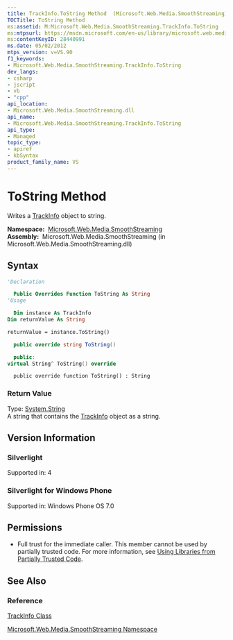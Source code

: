 ```yaml
---
title: TrackInfo.ToString Method  (Microsoft.Web.Media.SmoothStreaming)
TOCTitle: ToString Method
ms:assetid: M:Microsoft.Web.Media.SmoothStreaming.TrackInfo.ToString
ms:mtpsurl: https://msdn.microsoft.com/en-us/library/microsoft.web.media.smoothstreaming.trackinfo.tostring(v=VS.90)
ms:contentKeyID: 28440991
ms.date: 05/02/2012
mtps_version: v=VS.90
f1_keywords:
- Microsoft.Web.Media.SmoothStreaming.TrackInfo.ToString
dev_langs:
- csharp
- jscript
- vb
- "cpp"
api_location:
- Microsoft.Web.Media.SmoothStreaming.dll
api_name:
- Microsoft.Web.Media.SmoothStreaming.TrackInfo.ToString
api_type:
- Managed
topic_type:
- apiref
- kbSyntax
product_family_name: VS
---
```


# ToString Method

Writes a [TrackInfo](trackinfo-class-microsoft-web-media-smoothstreaming_1.md) object to string.

**Namespace:**  [Microsoft.Web.Media.SmoothStreaming](microsoft-web-media-smoothstreaming-namespace_1.md)  
**Assembly:**  Microsoft.Web.Media.SmoothStreaming (in Microsoft.Web.Media.SmoothStreaming.dll)

## Syntax

```vb
'Declaration

  Public Overrides Function ToString As String
'Usage

  Dim instance As TrackInfo
Dim returnValue As String

returnValue = instance.ToString()
```

```csharp
  public override string ToString()
```

```cpp
  public:
virtual String^ ToString() override
```

```jscript
  public override function ToString() : String
```

### Return Value

Type: [System.String](https://msdn.microsoft.com/library/s1wwdcbf)  
A string that contains the [TrackInfo](trackinfo-class-microsoft-web-media-smoothstreaming_1.md) object as a string.  

## Version Information

### Silverlight

Supported in: 4  

### Silverlight for Windows Phone

Supported in: Windows Phone OS 7.0  

## Permissions

  - Full trust for the immediate caller. This member cannot be used by partially trusted code. For more information, see [Using Libraries from Partially Trusted Code](https://msdn.microsoft.com/library/8skskf63).

## See Also

### Reference

[TrackInfo Class](trackinfo-class-microsoft-web-media-smoothstreaming_1.md)

[Microsoft.Web.Media.SmoothStreaming Namespace](microsoft-web-media-smoothstreaming-namespace_1.md)

